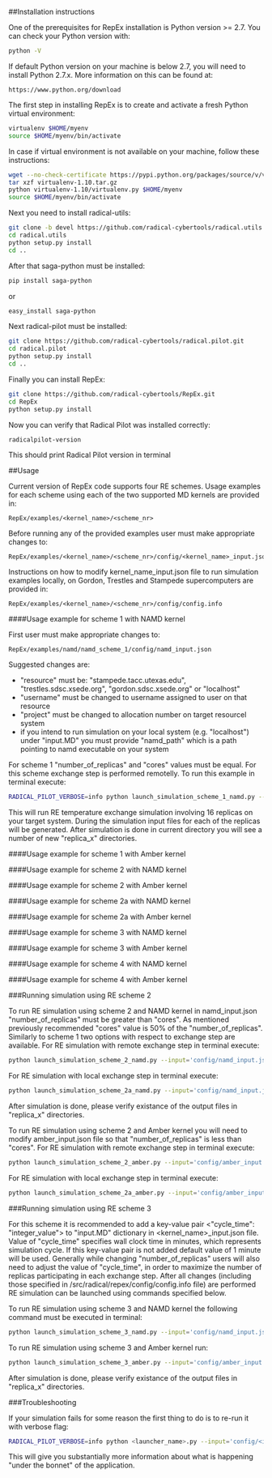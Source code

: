##Installation instructions

One of the prerequisites for RepEx installation is Python version >= 2.7. You can check your Python version with:
```bash
python -V
```
If default Python version on your machine is below 2.7, you will need to install Python 2.7.x. More information on this can be found at:
```
https://www.python.org/download 
```
The first step in installing RepEx is to create and activate a fresh Python virtual environment:
```bash
virtualenv $HOME/myenv 
source $HOME/myenv/bin/activate
```
In case if virtual environment is not available on your machine, follow these instructions:
```bash
wget --no-check-certificate https://pypi.python.org/packages/source/v/virtualenv/virtualenv-1.10.tar.gz
tar xzf virtualenv-1.10.tar.gz
python virtualenv-1.10/virtualenv.py $HOME/myenv
source $HOME/myenv/bin/activate
```
Next you need to install radical-utils:
```bash
git clone -b devel https://github.com/radical-cybertools/radical.utils.git
cd radical.utils
python setup.py install
cd ..
```
After that saga-python must be installed:
```bash
pip install saga-python
```
or
```bash
easy_install saga-python
```
Next radical-pilot must be installed:
```bash
git clone https://github.com/radical-cybertools/radical.pilot.git
cd radical.pilot
python setup.py install
cd ..
```
Finally you can install RepEx:
```bash
git clone https://github.com/radical-cybertools/RepEx.git
cd RepEx
python setup.py install
```
Now you can verify that Radical Pilot was installed correctly:
```bash
radicalpilot-version
```
This should print Radical Pilot version in terminal
 
##Usage

Current version of RepEx code supports four RE schemes. Usage examples for each scheme using each of the two supported MD kernels are provided in:
```
RepEx/examples/<kernel_name>/<scheme_nr> 
```
Before running any of the provided examples user must make appropriate changes to:
```
RepEx/examples/<kernel_name>/<scheme_nr>/config/<kernel_name>_input.json 
```
Instructions on how to modify kernel_name_input.json file to run simulation examples locally, on Gordon, Trestles and Stampede supercomputers are provided in:
```
RepEx/examples/<kernel_name>/<scheme_nr>/config/config.info
```    

####Usage example for scheme 1 with NAMD kernel

First user must make appropriate changes to:
```
RepEx/examples/namd/namd_scheme_1/config/namd_input.json
```
Suggested changes are:
* "resource" must be: "stampede.tacc.utexas.edu", "trestles.sdsc.xsede.org", "gordon.sdsc.xsede.org" or "localhost"
* "username" must be changed to username assigned to user on that resource
* "project" must be changed to allocation number on target resourcel system
* if you intend to run simulation on your local system (e.g. "localhost") under "input.MD" you must provide "namd_path" which is a path pointing to namd executable on your system

For scheme 1 "number_of_replicas" and "cores" values must be equal. For this scheme exchange step is performed remotelly. To run this example in terminal execute: 
```bash
RADICAL_PILOT_VERBOSE=info python launch_simulation_scheme_1_namd.py --input='config/namd_input.json'
```
This will run RE temperature exchange simulation involving 16 replicas on your target system. During the simulation input files for each of the replicas will be generated. After simulation is done in current directory you will see a number of new "replica_x" directories.


####Usage example for scheme 1 with Amber kernel


####Usage example for scheme 2 with NAMD kernel


####Usage example for scheme 2 with Amber kernel


####Usage example for scheme 2a with NAMD kernel


####Usage example for scheme 2a with Amber kernel


####Usage example for scheme 3 with NAMD kernel


####Usage example for scheme 3 with Amber kernel


####Usage example for scheme 4 with NAMD kernel


####Usage example for scheme 4 with Amber kernel



###Running simulation using RE scheme 2

To run RE simulation using scheme 2 and NAMD kernel in namd_input.json "number_of_replicas" must be greater than "cores". As mentioned previously recommended "cores" value is 50% of the "number_of_replicas". Similarly to scheme 1 two options with respect to exchange step are available. For RE simulation with remote exchange step in terminal execute: 
```bash
python launch_simulation_scheme_2_namd.py --input='config/namd_input.json'
```
For RE simulation with local exchange step in terminal execute:
```bash
python launch_simulation_scheme_2a_namd.py --input='config/namd_input.json'
``` 
After simulation is done, please verify existance of the output files in "replica_x" directories.


To run RE simulation using scheme 2 and Amber kernel you will need to modify amber_input.json file so that "number_of_replicas" is less than "cores". For RE simulation with remote exchange step in terminal execute: 
```bash
python launch_simulation_scheme_2_amber.py --input='config/amber_input.json'
```
For RE simulation with local exchange step in terminal execute:
```bash
python launch_simulation_scheme_2a_amber.py --input='config/amber_input.json'
``` 

###Running simulation using RE scheme 3

For this scheme it is recommended to add a key-value pair <"cycle_time": "integer_value"> to "input.MD" dictionary in <kernel_name>_input.json file. Value of "cycle_time" specifies wall clock time in minutes, which represents simulation cycle. If this key-value pair is not added default value of 1 minute will be used. Generally while changing "number_of_replicas" users will also need to adjust the value of "cycle_time", in order to maximize the number of replicas participating in each exchange step. After all changes (including those specified in /src/radical/repex/config/config.info file) are performed RE simulation can be launched using commands specified below.    

To run RE simulation using scheme 3 and NAMD kernel the following command must be executed in terminal:
```bash
python launch_simulation_scheme_3_namd.py --input='config/namd_input.json'
```  
To run RE simulation using scheme 3 and Amber kernel run:
```bash
python launch_simulation_scheme_3_amber.py --input='config/amber_input.json'
``` 
After simulation is done, please verify existance of the output files in "replica_x" directories.


###Troubleshooting

If your simulation fails for some reason the first thing to do is to re-run it with verbose flag:


```bash
RADICAL_PILOT_VERBOSE=info python <launcher_name>.py --input='config/<input_file>.json'
```

This will give you substantially more information about what is happening "under the bonnet" of the application. 